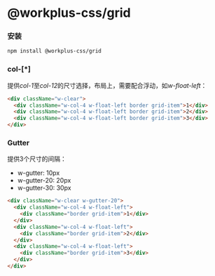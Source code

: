 # @workplus-css/grid

### 安装

```bash
npm install @workplus-css/grid
```

### col-[*]

提供*col-1*至*col-12*的尺寸选择，布局上，需要配合浮动，如*w-float-left*：

```html
<div className="w-clear">
  <div className="w-col-4 w-float-left border grid-item">1</div>
  <div className="w-col-4 w-float-left border grid-item">2</div>
  <div className="w-col-4 w-float-left border grid-item">3</div>
</div>
```

### Gutter

提供3个尺寸的间隔：

* w-gutter: 10px
* w-gutter-20: 20px
* w-gutter-30: 30px

```html
<div className="w-clear w-gutter-20">
  <div className="w-col-4 w-float-left">
    <div className="border grid-item">1</div>
  </div>
  <div className="w-col-4 w-float-left">
    <div className="border grid-item">2</div>
  </div>
  <div className="w-col-4 w-float-left">
    <div className="border grid-item">3</div>
  </div>
</div>
```
